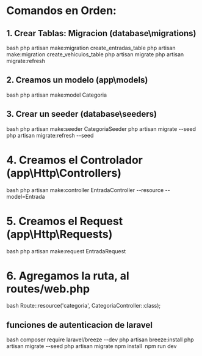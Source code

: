 # Comandos en Orden:

## 1. Crear Tablas: Migracion  (database\migrations)
bash
    php artisan make:migration create_entradas_table
    php artisan make:migration create_vehiculos_table
    php artisan migrate
    php artisan migrate:refresh

## 2. Creamos un modelo        (app\models)
bash
    php artisan make:model Categoria


## 3. Crear un seeder          (database\seeders)
bash
    php artisan make:seeder CategoriaSeeder
    php artisan migrate --seed
    php artisan migrate:refresh --seed


# 4. Creamos el Controlador      (app\Http\Controllers)
 bash
    php artisan make:controller EntradaController --resource --model=Entrada


# 5. Creamos el Request           (app\Http\Requests)
 bash
    php artisan make:request EntradaRequest


# 6. Agregamos la ruta, al routes/web.php
 bash
    Route::resource('categoria', CategoriaController::class);


## funciones de autenticacion de laravel
 bash
    composer require laravel/breeze --dev
    php artisan breeze:install
    php artisan migrate --seed
    php artisan migrate
    npm install
    npm run dev
